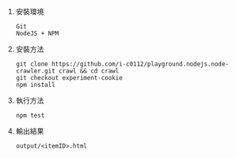 1. 安裝環境

	```
	Git
	NodeJS + NPM
	```

2. 安裝方法

	```
	git clone https://github.com/i-c0112/playground.nodejs.node-crawler.git crawl && cd crawl
	git checkout experiment-cookie
	npm install
	```

3. 執行方法

	```
	npm test
	```
4. 輸出結果

	```
	output/<itemID>.html
	```
